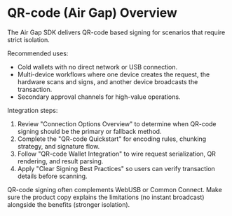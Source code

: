 # QR-code (Air Gap) Overview

The Air Gap SDK delivers QR-code based signing for scenarios that require strict isolation.

Recommended uses:

- Cold wallets with no direct network or USB connection.
- Multi-device workflows where one device creates the request, the hardware scans and signs, and another device broadcasts the transaction.
- Secondary approval channels for high-value operations.

Integration steps:

1. Review "Connection Options Overview" to determine when QR-code signing should be the primary or fallback method.
2. Complete the "QR-code Quickstart" for encoding rules, chunking strategy, and signature flow.
3. Follow "QR-code Wallet Integration" to wire request serialization, QR rendering, and result parsing.
4. Apply "Clear Signing Best Practices" so users can verify transaction details before scanning.

QR-code signing often complements WebUSB or Common Connect. Make sure the product copy explains the limitations (no instant broadcast) alongside the benefits (stronger isolation).